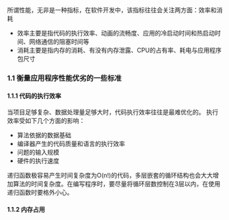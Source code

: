 所谓性能，无非是一种指标，在软件开发中，该指标往往会关注两方面：效率和消耗
- 效率主要是指代码的执行效率、动画的流畅度、应用的冷启动时间和热启动时间、网络通信的阻塞时间等
- 消耗主要是指内存的消耗、有没有内存泄露、CPU的占有率、耗电与应用程序包尺寸

### 1.1 衡量应用程序性能优劣的一些标准
#### 1.1.1 代码的执行效率
当项目足够复杂、数据处理量足够大时，代码执行效率往往是最难优化的。
执行效率受如下几个方面的影响：
- 算法依据的数据基础
- 编译器产生的代码质量和语言的执行效率
- 问题的输入规模
- 硬件的执行速度

递归函数极容易产生时间复杂度为O(n!)的代码，多层嵌套的循环结构也会大大增加算法的时间复杂度。在编写程序时，要尽量将循环层数控制在3层以内，在使用递归函数时要格外小心。

#### 1.1.2 内存占用





